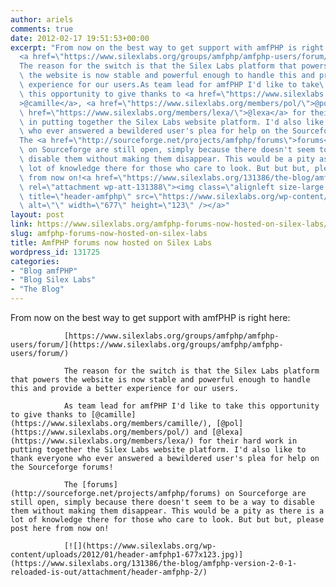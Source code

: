 ```yaml
---
author: ariels
comments: true
date: 2012-02-17 19:51:53+00:00
excerpt: "From now on the best way to get support with amfPHP is right here:\
  <a href=\"https://www.silexlabs.org/groups/amfphp/amfphp-users/forum/\">https://www.silexlabs.org/groups/amfphp/amfphp-users/forum/</a>\
  The reason for the switch is that the Silex Labs platform that powers\
  \ the website is now stable and powerful enough to handle this and provide a better\
  \ experience for our users.As team lead for amfPHP I'd like to take\
  \ this opportunity to give thanks to <a href=\"https://www.silexlabs.org/members/camille/\"\
  >@camille</a>, <a href=\"https://www.silexlabs.org/members/pol/\">@pol</a> and <a\
  \ href=\"https://www.silexlabs.org/members/lexa/\">@lexa</a> for their hard work\
  \ in putting together the Silex Labs website platform. I'd also like to thank everyone\
  \ who ever answered a bewildered user's plea for help on the Sourceforge forums!\
  The <a href=\"http://sourceforge.net/projects/amfphp/forums\">forums</a>\
  \ on Sourceforge are still open, simply because there doesn't seem to be a way to\
  \ disable them without making them disappear. This would be a pity as there is a\
  \ lot of knowledge there for those who care to look. But but but, please post here\
  \ from now on!<a href=\"https://www.silexlabs.org/131386/the-blog/amfphp-version-2-0-1-reloaded-is-out/attachment/header-amfphp-2/\"\
  \ rel=\"attachment wp-att-131388\"><img class=\"alignleft size-large wp-image-131388\"\
  \ title=\"header-amfphp\" src=\"https://www.silexlabs.org/wp-content/uploads/2012/01/header-amfphp1-677x123.jpg\"\
  \ alt=\"\" width=\"677\" height=\"123\" /></a>"
layout: post
link: https://www.silexlabs.org/amfphp-forums-now-hosted-on-silex-labs/
slug: amfphp-forums-now-hosted-on-silex-labs
title: AmfPHP forums now hosted on Silex Labs
wordpress_id: 131725
categories:
- "Blog amfPHP"
- "Blog Silex Labs"
- "The Blog"
---
```


From now on the best way to get support with amfPHP is right here:

				[https://www.silexlabs.org/groups/amfphp/amfphp-users/forum/](https://www.silexlabs.org/groups/amfphp/amfphp-users/forum/)

				The reason for the switch is that the Silex Labs platform that powers the website is now stable and powerful enough to handle this and provide a better experience for our users.

				As team lead for amfPHP I'd like to take this opportunity to give thanks to [@camille](https://www.silexlabs.org/members/camille/), [@pol](https://www.silexlabs.org/members/pol/) and [@lexa](https://www.silexlabs.org/members/lexa/) for their hard work in putting together the Silex Labs website platform. I'd also like to thank everyone who ever answered a bewildered user's plea for help on the Sourceforge forums!

				The [forums](http://sourceforge.net/projects/amfphp/forums) on Sourceforge are still open, simply because there doesn't seem to be a way to disable them without making them disappear. This would be a pity as there is a lot of knowledge there for those who care to look. But but but, please post here from now on!

				[![](https://www.silexlabs.org/wp-content/uploads/2012/01/header-amfphp1-677x123.jpg)](https://www.silexlabs.org/131386/the-blog/amfphp-version-2-0-1-reloaded-is-out/attachment/header-amfphp-2/)
